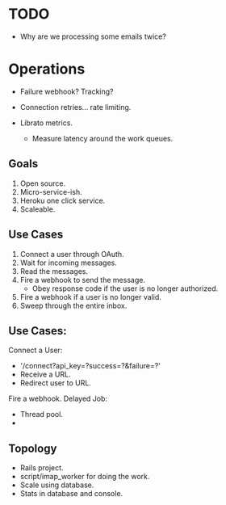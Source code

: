 # TODO

+ Why are we processing some emails twice?

# Operations

+ Failure webhook? Tracking?
+ Connection retries... rate limiting.

+ Librato metrics.
  + Measure latency around the work queues.

## Goals

1. Open source.
2. Micro-service-ish.
2. Heroku one click service.
3. Scaleable.

## Use Cases

1. Connect a user through OAuth.
2. Wait for incoming messages.
3. Read the messages.
4. Fire a webhook to send the message.
   + Obey response code if the user is no longer authorized.
5. Fire a webhook if a user is no longer valid.
6. Sweep through the entire inbox.

## Use Cases:

Connect a User:

+ '/connect?api_key=?success=?&failure=?'
+ Receive a URL.
+ Redirect user to URL.

Fire a webhook. Delayed Job:

+ Thread pool.
+

## Topology

+ Rails project.
+ script/imap_worker for doing the work.
+ Scale using database.
+ Stats in database and console.
